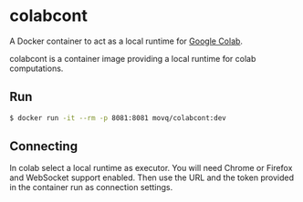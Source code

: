 # colabcont

A Docker container to act as a local runtime for [Google Colab](https://colab.research.google.com).

colabcont is a container image providing a local runtime for colab computations. 

## Run
```bash
$ docker run -it --rm -p 8081:8081 movq/colabcont:dev
```

## Connecting

In colab select a local runtime as executor. You will need Chrome or Firefox and WebSocket support enabled. 
Then use the URL and the token provided in the container run as connection settings. 

